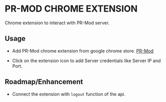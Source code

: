 # PR-MOD CHROME EXTENSION

Chrome extension to interact with PR-Mod server.

## Usage

* Add PR-Mod chrome extension from google chrome store. [PR-Mod]()

* Click on the extension icon to add Server credentials like Server IP and Port.


## Roadmap/Enhancement

* Connect the extension with `logout` function of the api. 

